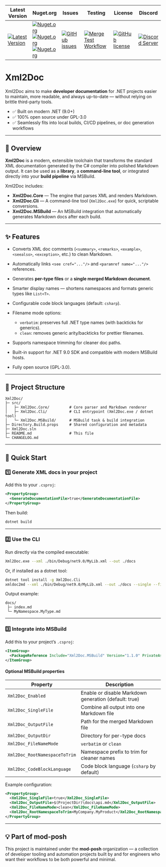 | Latest Version | Nuget.org | Issues | Testing | License | Discord |
|-----------------|-----------------|----------------|----------------|----------------|----------------|
| [![Latest Version](https://img.shields.io/github/v/tag/mod-posh/xm2doc/)](https://github.com/mod-posh/xm2doc/tags) | [![Nuget.org](https://img.shields.io/nuget/dt/Xml2Doc.Core)](https://www.nuget.org/packages/Xml2Doc.Core)<br/>[![Nuget.org](https://img.shields.io/nuget/dt/Xml2Doc.Cli)](https://www.nuget.org/packages/Xml2Doc.Cli)<br/>[![Nuget.org](https://img.shields.io/nuget/dt/Xml2Doc.MSBuild)](https://www.nuget.org/packages/Xml2Doc.MSBuild) | [![GitHub issues](https://img.shields.io/github/issues/mod-posh/xm2doc/)](https://github.com/mod-posh/xm2doc/issues) | [![Merge Test Workflow](https://github.com/mod-posh/xm2doc/actions/workflows/test.yml/badge.svg)](https://github.com/mod-posh/xm2doc/actions/workflows/test.yml) | [![GitHub license](https://img.shields.io/github/license/mod-posh/xm2doc/)](https://github.com/mod-posh/xm2doc/blob/master/LICENSE) | [![Discord Server](https://assets-global.website-files.com/6257adef93867e50d84d30e2/636e0b5493894cf60b300587_full_logo_white_RGB.svg)](https://discord.com/channels/1044305359021555793/1044305781627035811) |

# Xml2Doc

Xml2Doc aims to make **developer documentation** for .NET projects easier to maintain, more readable, and always up-to-date — without relying on brittle third-party tools.

* ✅ Built on modern .NET (9.0+)
* ✅ 100% open source under GPL-3.0
* ✅ Seamlessly fits into local builds, CI/CD pipelines, or doc generation workflows

---

## 📖 Overview

**Xml2Doc** is a modern, extensible toolchain that transforms the standard XML documentation generated by the C# compiler into polished Markdown output.
It can be used as a **library**, a **command-line tool**, or integrated directly into your **build pipeline** via MSBuild.

Xml2Doc includes:

* **Xml2Doc.Core** — The engine that parses XML and renders Markdown.
* **Xml2Doc.Cli** — A command-line tool (`Xml2Doc.exe`) for quick, scriptable conversions.
* **Xml2Doc.MSBuild** — An MSBuild integration that automatically generates Markdown docs after each build.

---

## ✨ Features

* Converts XML doc comments (`<summary>`, `<remarks>`, `<example>`, `<seealso>`, `<exception>`, etc.) to clean Markdown.
* Automatically links `<see cref="..."/>` and `<paramref name="..."/>` references.
* Generates **per-type files** or a **single merged Markdown document**.
* Smarter display names — shortens namespaces and formats generic types like `List<T>`.
* Configurable code block languages (default: `csharp`).
* Filename mode options:

  * `verbatim`: preserves full .NET type names (with backticks for generics).
  * `clean`: removes generic arity/backticks for prettier filenames.
* Supports namespace trimming for cleaner doc paths.
* Built-in support for .NET 9.0 SDK and compatible with modern MSBuild hosts.
* Fully open source (GPL-3.0).

---

## 🧱 Project Structure

```
Xml2Doc/
├─ src/
│   ├─ Xml2Doc.Core/         # Core parser and Markdown renderer
│   ├─ Xml2Doc.Cli/          # CLI entrypoint (Xml2Doc.exe / dotnet tool)
│   └─ Xml2Doc.MSBuild/      # MSBuild task & build integration
├─ Directory.Build.props     # Shared configuration and metadata
├─ Xml2Doc.sln
├─ README.md                 # This file
└─ CHANGELOG.md
```

---

## 🚀 Quick Start

### 1️⃣ Generate XML docs in your project

Add this to your `.csproj`:

```xml
<PropertyGroup>
  <GenerateDocumentationFile>true</GenerateDocumentationFile>
</PropertyGroup>
```

Then build:

```bash
dotnet build
```

---

### 2️⃣ Use the CLI

Run directly via the compiled executable:

```bash
Xml2Doc.exe --xml ./bin/Debug/net9.0/MyLib.xml --out ./docs
```

Or, if installed as a dotnet tool:

```bash
dotnet tool install -g Xml2Doc.Cli
xmldoc2md --xml ./bin/Debug/net9.0/MyLib.xml --out ./docs --single --file-names clean
```

Output example:

```
docs/
 ├─ index.md
 └─ MyNamespace.MyType.md
```

---

### 3️⃣ Integrate into MSBuild

Add this to your project’s `.csproj`:

```xml
<ItemGroup>
  <PackageReference Include="Xml2Doc.MSBuild" Version="1.1.0" PrivateAssets="all" />
</ItemGroup>
```

#### Optional MSBuild properties

| Property                      | Description                                           |
| ----------------------------- | ----------------------------------------------------- |
| `Xml2Doc_Enabled`             | Enable or disable Markdown generation (default: true) |
| `Xml2Doc_SingleFile`          | Combine all output into one Markdown file             |
| `Xml2Doc_OutputFile`          | Path for the merged Markdown file                     |
| `Xml2Doc_OutputDir`           | Directory for per-type docs                           |
| `Xml2Doc_FileNameMode`        | `verbatim` or `clean`                                 |
| `Xml2Doc_RootNamespaceToTrim` | Namespace prefix to trim for cleaner names            |
| `Xml2Doc_CodeBlockLanguage`   | Code block language (`csharp` by default)             |

Example configuration:

```xml
<PropertyGroup>
  <Xml2Doc_SingleFile>true</Xml2Doc_SingleFile>
  <Xml2Doc_OutputFile>$(ProjectDir)\docs\api.md</Xml2Doc_OutputFile>
  <Xml2Doc_FileNameMode>clean</Xml2Doc_FileNameMode>
  <Xml2Doc_RootNamespaceToTrim>MyCompany.MyProduct</Xml2Doc_RootNamespaceToTrim>
</PropertyGroup>
```

---

## 💡 Part of mod-posh

This project is maintained under the **mod-posh** organization — a collection of developer tooling and automation projects built by and for engineers who want their workflows to be both powerful and minimal.
